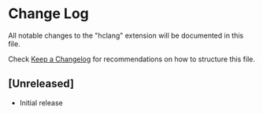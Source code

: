 # Change Log

All notable changes to the "hclang" extension will be documented in this file.

Check [Keep a Changelog](http://keepachangelog.com/) for recommendations on how to structure this file.

## [Unreleased]

- Initial release
